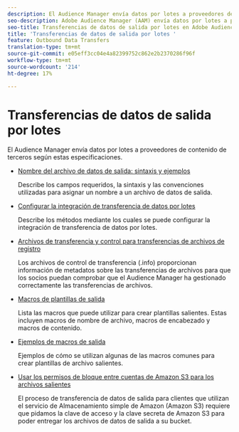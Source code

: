 ```yaml
---
description: El Audience Manager envía datos por lotes a proveedores de contenido de terceros según estas especificaciones.
seo-description: Adobe Audience Manager (AAM) envía datos por lotes a proveedores de contenido de terceros según estas especificaciones.
seo-title: Transferencias de datos de salida por lotes en Adobe Audience Manager (AAM)
title: 'Transferencias de datos de salida por lotes '
feature: Outbound Data Transfers
translation-type: tm+mt
source-git-commit: e05eff3cc04e4a82399752c862e2b2370286f96f
workflow-type: tm+mt
source-wordcount: '214'
ht-degree: 17%

---
```



# Transferencias de datos de salida por lotes 

El Audience Manager envía datos por lotes a proveedores de contenido de terceros según estas especificaciones.

* [Nombre del archivo de datos de salida: sintaxis y ejemplos](/help/using/integration/receiving-audience-data/batch-outbound-transfers/outbound-file-name-contents.md)

   Describe los campos requeridos, la sintaxis y las convenciones utilizadas para asignar un nombre a un archivo de datos de salida.

* [Configurar la integración de transferencia de datos por lotes](batch-server-configuration.md)

   Describe los métodos mediante los cuales se puede configurar la integración de transferencia de datos por lotes.

* [Archivos de transferencia y control para transferencias de archivos de registro](/help/using/integration/receiving-audience-data/batch-outbound-transfers/transfer-control-files.md)

   Los archivos de control de transferencia (.info) proporcionan información de metadatos sobre las transferencias de archivos para que los socios puedan comprobar que el Audience Manager ha gestionado correctamente las transferencias de archivos.

* [Macros de plantillas de salida](/help/using/integration/receiving-audience-data/batch-outbound-transfers/outbound-template-macros.md)

   Lista las macros que puede utilizar para crear plantillas salientes. Estas incluyen macros de nombre de archivo, macros de encabezado y macros de contenido.

* [Ejemplos de macros de salida](/help/using/integration/receiving-audience-data/batch-outbound-transfers/outbound-macro-examples.md)

   Ejemplos de cómo se utilizan algunas de las macros comunes para crear plantillas de archivo salientes.

* [Usar los permisos de bloque entre cuentas de Amazon S3 para los archivos salientes](/help/using/integration/receiving-audience-data/batch-outbound-transfers/authorize-s3-cross-bucket.md)

   El proceso de transferencia de datos de salida para clientes que utilizan el servicio de Almacenamiento simple de Amazon (Amazon S3) requiere que pidamos la clave de acceso y la clave secreta de Amazon S3 para poder entregar los archivos de datos de salida a su bucket.
